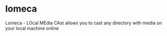 # lomeca
Lomeca - LOcal MEdia CAst allows you to cast any directory with media on your local machine online
